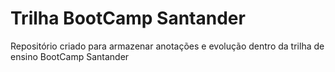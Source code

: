 # Trilha BootCamp Santander
Repositório criado para armazenar anotações e evolução dentro da trilha de ensino BootCamp Santander
